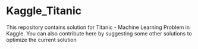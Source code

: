 # Kaggle_Titanic
This repository contains solution for Titanic - Machine Learning Problem in Kaggle. You can also contribute here by suggesting some other solutions to optimize the current solution
